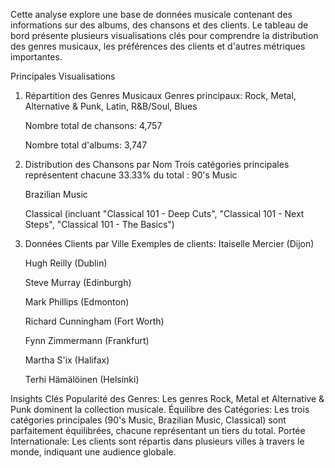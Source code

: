 Cette analyse explore une base de données musicale contenant des informations sur des albums, des chansons et des clients. 
Le tableau de bord présente plusieurs visualisations clés pour comprendre la distribution des genres musicaux, les préférences des clients et d'autres métriques importantes.


Principales Visualisations
1. Répartition des Genres Musicaux
   Genres principaux: Rock, Metal, Alternative & Punk, Latin, R&B/Soul, Blues
   
   Nombre total de chansons: 4,757
   
   Nombre total d'albums: 3,747

3. Distribution des Chansons par Nom
   Trois catégories principales représentent chacune 33.33% du total :
   90's Music
   
   Brazilian Music
   
   Classical (incluant "Classical 101 - Deep Cuts", "Classical 101 - Next Steps", "Classical 101 - The Basics")

5. Données Clients par Ville
   Exemples de clients:
   Itaiselle Mercier (Dijon)
   
   Hugh Reilly (Dublin)
   
   Steve Murray (Edinburgh)
   
   Mark Phillips (Edmonton)
   
   Richard Cunningham (Fort Worth)
   
   Fynn Zimmermann (Frankfurt)
   
   Martha S'ix (Halifax)
   
   Terhi Hämälöinen (Helsinki)
   

Insights Clés
Popularité des Genres: Les genres Rock, Metal et Alternative & Punk dominent la collection musicale.
Équilibre des Catégories: Les trois catégories principales (90's Music, Brazilian Music, Classical) sont parfaitement équilibrées, chacune représentant un tiers du total.
Portée Internationale: Les clients sont répartis dans plusieurs villes à travers le monde, indiquant une audience globale.
